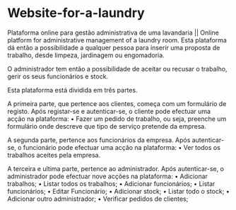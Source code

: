 # Website-for-a-laundry
Plataforma online para gestão administrativa de uma lavandaria || Online platform for administrative management of a laundry room. 
Esta plataforma dá então a possibilidade a qualquer pessoa para inserir uma proposta de trabalho, desde limpeza, jardinagem ou engomadoria. 

O administrador tem então a possibilidade de aceitar ou recusar o trabalho, gerir os seus funcionários e stock.

Esta plataforma está dividida em três partes. 

A primeira parte, que pertence aos clientes, começa com um formulário de registo.
Após registar-se e autenticar-se, o cliente pode efectuar uma acção  na plataforma:
  •	Fazer um pedido de trabalho, ou seja, preenche um formulário onde descreve que tipo de serviço pretende da empresa.
  
A segunda parte, pertence aos funcionários da empresa.
Após autenticar-se, o funcionário pode efectuar uma acção  na plataforma:
  •	Ver todos os trabalhos aceites pela empresa.
  
A terceira e ultima parte, pertence ao administrador.
Após autenticar-se, o administrador pode efectuar nove acções na plataforma:
  •	Adicionar trabalhos;
  •	Listar todos os trabalhos;
  •	Adicionar funcionários;
  •	Listar funcionários;
  •	Editar Funcionário;
  •	Adicionar stock;
  •	Listar todo o stock;
  •	Adicionar outro administrador;
  •	Verificar pedidos de clientes;
